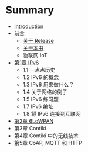 # Summary

* [Introduction](README.md)
* [前言](0.qian_yan.md)
   * [关于 Release](0_1.guan_yu_release.md)
   * [关于本书](0_2.guan_yu_ben_shu.md)
   * 物联网 IoT
* [第1章 IPv6](0_1.di_1_zhang_ipv6.md)
   * 1.1 一点点历史
   * 1.2 IPv6 的概念
   * 1.3 IPv6 用来做什么？
   * 1.4 关于网络的例子
   * 1.5 IPv6 练习题
   * 1.7 IPv6 编址
   * 1.8 将 IPv6 连接到互联网
* [第2章 6LoWPAN](0_2.di_2_zhang_6lowpan.md)
* 第3章 Contiki
* 第4章  Contiki 中的无线技术
* 第5章 CoAP, MQTT 和 HTTP

